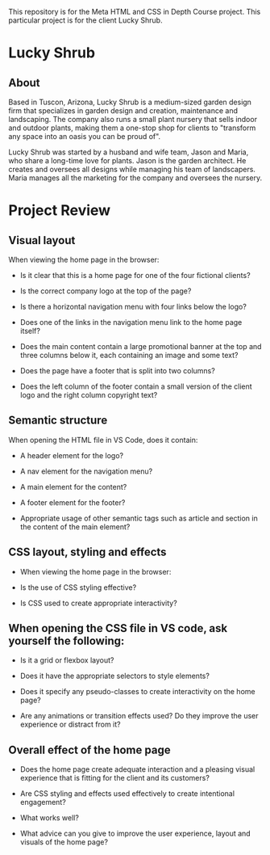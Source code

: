 This repository is for the Meta HTML and CSS in Depth Course project. This particular project is for the client Lucky Shrub.
# Lucky Shrub
## About

Based in Tuscon, Arizona, Lucky Shrub is a medium-sized garden design firm that specializes in garden design and creation, maintenance and landscaping. The company also runs a small plant nursery that sells indoor and outdoor plants, making them a one-stop shop for clients to "transform any space into an oasis you can be proud of".

Lucky Shrub was started by a husband and wife team, Jason and Maria, who share a long-time love for plants. Jason is the garden architect. He creates and oversees all designs while managing his team of landscapers. Maria manages all the marketing for the company and oversees the nursery.

# Project Review
## Visual layout

When viewing the home page in the browser:

- Is it clear that this is a home page for one of the four fictional clients?

- Is the correct company logo at the top of the page?

- Is there a horizontal navigation menu with four links below the logo?

- Does one of the links in the navigation menu link to the home page itself?

- Does the main content contain a large promotional banner at the top and three columns below it, each containing an image and some text?

- Does the page have a footer that is split into two columns?

- Does the left column of the footer contain a small version of the client logo and the right column copyright text?

## Semantic structure

When opening the HTML file in VS Code, does it contain:

- A header element for the logo?

- A nav element for the navigation menu?

- A main element for the content?

- A footer element for the footer?

- Appropriate usage of other semantic tags such as article and section in the content of the main element?

  

## CSS layout, styling and effects

- When viewing the home page in the browser:

- Is the use of CSS styling effective?

- Is CSS used to create appropriate interactivity?

## When opening the CSS file in VS code, ask yourself the following:

- Is it a grid or flexbox layout?

- Does it have the appropriate selectors to style elements?

- Does it specify any pseudo-classes to create interactivity on the home page?

- Are any animations or transition effects used? Do they improve the user experience or distract from it?

## Overall effect of the home page

- Does the home page create adequate interaction and a pleasing visual experience that is fitting for the client and its customers? 

- Are CSS styling and effects used effectively to create intentional engagement? 

- What works well? 

- What advice can you give to improve the user experience, layout and visuals of the home page?